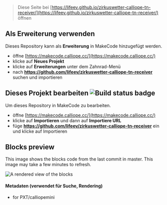 
> Diese Seite bei [https://lifeev.github.io/zirkuswetter-calliope-tn-receiver/](https://lifeev.github.io/zirkuswetter-calliope-tn-receiver/) öffnen

## Als Erweiterung verwenden

Dieses Repository kann als **Erweiterung** in MakeCode hinzugefügt werden.

* öffne [https://makecode.calliope.cc/](https://makecode.calliope.cc/)
* klicke auf **Neues Projekt**
* klicke auf **Erweiterungen** unter dem Zahnrad-Menü
* nach **https://github.com/lifeev/zirkuswetter-calliope-tn-receiver** suchen und importieren

## Dieses Projekt bearbeiten ![Build status badge](https://github.com/lifeev/zirkuswetter-calliope-tn-receiver/workflows/MakeCode/badge.svg)

Um dieses Repository in MakeCode zu bearbeiten.

* öffne [https://makecode.calliope.cc/](https://makecode.calliope.cc/)
* klicke auf **Importieren** und dann auf **Importiere URL**
* füge **https://github.com/lifeev/zirkuswetter-calliope-tn-receiver** ein und klicke auf Importieren

## Blocks preview

This image shows the blocks code from the last commit in master.
This image may take a few minutes to refresh.

![A rendered view of the blocks](https://github.com/lifeev/zirkuswetter-calliope-tn-receiver/raw/master/.github/makecode/blocks.png)

#### Metadaten (verwendet für Suche, Rendering)

* for PXT/calliopemini
<script src="https://makecode.com/gh-pages-embed.js"></script><script>makeCodeRender("{{ site.makecode.home_url }}", "{{ site.github.owner_name }}/{{ site.github.repository_name }}");</script>

